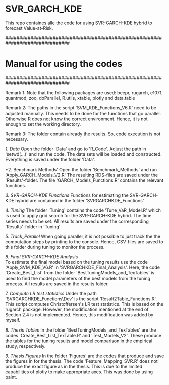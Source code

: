 # SVR_GARCH_KDE
This repo containes alle the code for using SVR-GARCH-KDE hybrid to forecast Value-at-Risk.

###############################################################################
# Manual for using the codes
###############################################################################

Remark 1: Note that the following packages are used:
beepr, rugarch, e1071, quantmod, zoo, doParallel, R.utils, xtable, plotly
and data.table

Remark 2: The paths in the script 'SVM_KDE_Functions_V6.R' need to be adjusted
manually. This needs to be done for the functions that go parallel. Otherwise
R does not know the correct environment. Hence, it is not enough to set the
working directory.

Remark 3: The folder contain already the results. So, code execution is not
necessary.

*1. Data*
Open the folder 'Data' and go to 'R_Code'. Adjust the path in 'setwd(...)' and
run the code. The data sets will be loaded and constructed. Everything is saved
under the folder 'Data'.

*2. Benchmark Methods'
Open the folder 'Benchmark_Methods' and run 'Apply_GARCH_Models_V2.R'
The resulting RDS-files are saved under the 'Results'-folder.
The file 'GARCH_Models_Functions.R' contains the relevant functions.

*3. SVR-GARCH-KDE Functions*
Functions for estimating the SVR-GARCH-KDE hybrid are contained in the folder 
'SVRGARCHKDE_Functions'

*4. Tuning*
The folder 'Tuning' contains the code 'Tune_VaR_Model.R' which is used to apply
grid search for the SVR-GARCH-KDE hybrid. The time series needs to be set. All
results are saved under the corresponding 'Results'-folder in 'Tuning'

*5. Track_Parallel*
When going parallel, it is not possible to just track the the computation steps by
printing to the console. Hence, CSV-files are saved to this folder during tuning
to monitor the process.

*6. Final SVR-GARCH-KDE Analysis*  
To estimate the final model based on the tuning results use the code 'Apply_SVM_KDE_V6.R'
in 'SVRGARCHKDE_Final_Analysis'. Here, the code 'Create_Best_List' from the folder 
'BestTuningModels_and_TexTables' is used to find the model parameters of the best
models from the tuning process. All results are saved in the results folder.

*7. Compute LR test statistics*
Under the path 'SVRGARCHKDE_Functions\Dev' is the script 'Result2Table_Functions.R'.
This script computes Christoffersen's LR test statistics. This is based on the
rugarch package. However, the modification mentioned at the 
end of Section 2.4 is not implemented. Hence, this modification was added by myself.

*8. Thesis Tables*
In the folder 'BestTuningModels_and_TexTables' are the codes 'Create_Best_List_TexTable.R'
and 'Test_Models_V2'. These produce the tables for the tuning results and model
comparison in the empirical study, respectively. 

*9. Thesis Figures*
In the folder 'Figures' are the codes that produce and save the figures in for 
the thesis. The code 'Feature_Mapping_SVR.R' does not produce the exact figure as
in the thesis. This is due to the limited capabilities of plotly to make 
appropriate axes. This was done by using paint.
